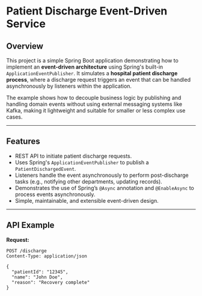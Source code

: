 # Patient Discharge Event-Driven Service

## Overview

This project is a simple Spring Boot application demonstrating how to implement an **event-driven architecture** using Spring's built-in `ApplicationEventPublisher`. It simulates a **hospital patient discharge process**, where a discharge request triggers an event that can be handled asynchronously by listeners within the application.

The example shows how to decouple business logic by publishing and handling domain events without using external messaging systems like Kafka, making it lightweight and suitable for smaller or less complex use cases.

---

## Features

- REST API to initiate patient discharge requests.
- Uses Spring's `ApplicationEventPublisher` to publish a `PatientDischargedEvent`.
- Listeners handle the event asynchronously to perform post-discharge tasks (e.g., notifying other departments, updating records).
- Demonstrates the use of Spring’s `@Async` annotation and `@EnableAsync` to process events asynchronously.
- Simple, maintainable, and extensible event-driven design.

---

## API Example

**Request:**

```http
POST /discharge
Content-Type: application/json

{
  "patientId": "12345",
  "name": "John Doe",
  "reason": "Recovery complete"
}
```
